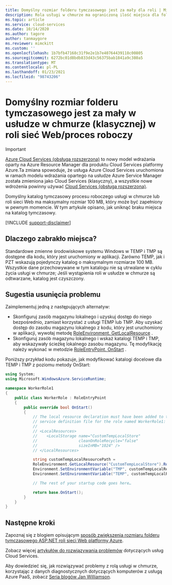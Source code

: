 ```yaml
---
title: Domyślny rozmiar folderu tymczasowego jest za mały dla roli | Microsoft Docs
description: Rola usługi w chmurze ma ograniczoną ilość miejsca dla folderu tymczasowego. W tym artykule przedstawiono kilka sugestii, w których można uniknąć braku miejsca.
ms.topic: article
ms.service: cloud-services
ms.date: 10/14/2020
ms.author: tagore
author: tanmaygore
ms.reviewer: mimckitt
ms.custom: ''
ms.openlocfilehash: 1b7bfb47168c31f9e2e1b7e40764439118c00805
ms.sourcegitcommit: 6272bc01d8bdb833d43c56375bab1841a9c380a5
ms.translationtype: MT
ms.contentlocale: pl-PL
ms.lasthandoff: 01/23/2021
ms.locfileid: "98743206"
---
```

# <a name="default-temp-folder-size-is-too-small-on-a-cloud-service-classic-webworker-role"></a>Domyślny rozmiar folderu tymczasowego jest za mały w usłudze w chmurze (klasycznej) w roli sieć Web/proces roboczy

> [!IMPORTANT]
> [Azure Cloud Services (obsługa rozszerzona)](../cloud-services-extended-support/overview.md) to nowy model wdrażania oparty na Azure Resource Manager dla produktu Cloud Services platformy Azure.Ta zmiana spowoduje, że usługa Azure Cloud Services uruchomiona w ramach modelu wdrażania opartego na usłudze Azure Service Manager została zmieniona jako Cloud Services (klasyczny), a wszystkie nowe wdrożenia powinny używać [Cloud Services (obsługa rozszerzona)](../cloud-services-extended-support/overview.md).

Domyślny katalog tymczasowy procesu roboczego usługi w chmurze lub roli sieci Web ma maksymalny rozmiar 100 MB, który może być zapełniony w pewnym momencie. W tym artykule opisano, jak uniknąć braku miejsca na katalog tymczasowy.

[!INCLUDE [support-disclaimer](../../includes/support-disclaimer.md)]

## <a name="why-do-i-run-out-of-space"></a>Dlaczego zabrakło miejsca?
Standardowe zmienne środowiskowe systemu Windows w TEMP i TMP są dostępne dla kodu, który jest uruchomiony w aplikacji. Zarówno TEMP, jak i PZT wskazują pojedynczy katalog o maksymalnym rozmiarze 100 MB. Wszystkie dane przechowywane w tym katalogu nie są utrwalane w cyklu życia usługi w chmurze; Jeśli wystąpienia roli w usłudze w chmurze są odtwarzane, katalog jest czyszczony.

## <a name="suggestion-to-fix-the-problem"></a>Sugestia usunięcia problemu
Zaimplementuj jedną z następujących alternatyw:

* Skonfiguruj zasób magazynu lokalnego i uzyskuj dostęp do niego bezpośrednio, zamiast korzystać z usługi TEMP lub TMP. Aby uzyskać dostęp do zasobu magazynu lokalnego z kodu, który jest uruchomiony w aplikacji, wywołaj metodę [RoleEnvironment. GetLocalResource](/previous-versions/azure/reference/ee772845(v=azure.100)) .
* Skonfiguruj zasób magazynu lokalnego i wskaż katalogi TEMP i TMP, aby wskazywały ścieżkę lokalnego zasobu magazynu. Tę modyfikację należy wykonać w metodzie [RoleEntryPoint. OnStart](/previous-versions/azure/reference/ee772851(v=azure.100)) .

Poniższy przykład kodu pokazuje, jak modyfikować katalogi docelowe dla TEMP i TMP z poziomu metody OnStart:

```csharp
using System;
using Microsoft.WindowsAzure.ServiceRuntime;

namespace WorkerRole1
{
    public class WorkerRole : RoleEntryPoint
    {
        public override bool OnStart()
        {
            // The local resource declaration must have been added to the
            // service definition file for the role named WorkerRole1:
            //
            // <LocalResources>
            //    <LocalStorage name="CustomTempLocalStore"
            //                  cleanOnRoleRecycle="false"
            //                  sizeInMB="1024" />
            // </LocalResources>

            string customTempLocalResourcePath =
            RoleEnvironment.GetLocalResource("CustomTempLocalStore").RootPath;
            Environment.SetEnvironmentVariable("TMP", customTempLocalResourcePath);
            Environment.SetEnvironmentVariable("TEMP", customTempLocalResourcePath);

            // The rest of your startup code goes here…

            return base.OnStart();
        }
    }
}
```

## <a name="next-steps"></a>Następne kroki
Zapoznaj się z blogiem opisującym [sposób zwiększenia rozmiaru folderu tymczasowego ASP.NET roli sieci Web platformy Azure](/archive/blogs/kwill/how-to-increase-the-size-of-the-windows-azure-web-role-asp-net-temporary-folder).

Zobacz więcej [artykułów do rozwiązywania problemów](/visualstudio/azure/vs-azure-tools-debugging-cloud-services-overview) dotyczących usług Cloud Services.

Aby dowiedzieć się, jak rozwiązywać problemy z rolą usługi w chmurze, korzystając z danych diagnostycznych dotyczących komputerów z usługą Azure PaaS, zobacz [Seria blogów Jan Williamson](/archive/blogs/kwill/windows-azure-paas-compute-diagnostics-data).